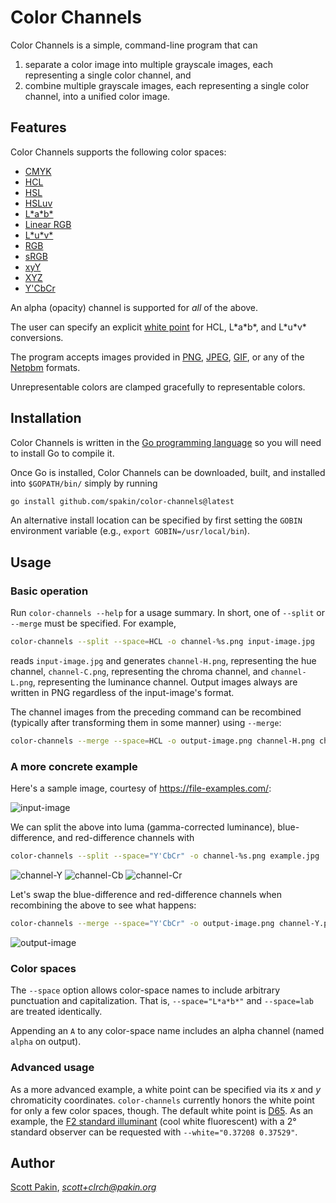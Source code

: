 Color Channels
==============

Color Channels is a simple, command-line program that can

1. separate a color image into multiple grayscale images, each representing a single color channel, and
2. combine multiple grayscale images, each representing a single color channel, into a unified color image.

Features
--------

Color Channels supports the following color spaces:

* [CMYK](https://en.wikipedia.org/wiki/CMYK_color_model)
* [HCL](https://en.wikipedia.org/wiki/HCL_color_space)
* [HSL](https://en.wikipedia.org/wiki/HSL_and_HSV)
* [HSLuv](https://en.wikipedia.org/wiki/HSLuv)
* [L\*a\*b\*](https://en.wikipedia.org/wiki/CIELAB_color_space)
* [Linear RGB](https://www.sjbrown.co.uk/posts/gamma-correct-rendering/)
* [L\*u\*v\*](https://en.wikipedia.org/wiki/CIELUV)
* [RGB](https://en.wikipedia.org/wiki/RGB_color_spaces)
* [sRGB](https://en.wikipedia.org/wiki/SRGB)
* [xyY](https://en.wikipedia.org/wiki/CIE_1931_color_space)
* [XYZ](https://en.wikipedia.org/wiki/CIE_1931_color_space)
* [Y'CbCr](https://en.wikipedia.org/wiki/YCbCr)

An alpha (opacity) channel is supported for *all* of the above.

The user can specify an explicit [white point](https://en.wikipedia.org/wiki/White_point) for HCL, L\*a\*b\*, and L\*u\*v\* conversions.

The program accepts images provided in [PNG](https://en.wikipedia.org/wiki/Portable_Network_Graphics), [JPEG](https://en.wikipedia.org/wiki/JPEG), [GIF](https://en.wikipedia.org/wiki/GIF), or any of the [Netpbm](https://en.wikipedia.org/wiki/Netpbm) formats.

Unrepresentable colors are clamped gracefully to representable colors.

Installation
------------

Color Channels is written in the [Go programming language](https://golang.org/) so you will need to install Go to compile it.

Once Go is installed, Color Channels can be downloaded, built, and installed into `$GOPATH/bin/` simply by running
```bash
go install github.com/spakin/color-channels@latest
```
An alternative install location can be specified by first setting the `GOBIN` environment variable (e.g., `export GOBIN=/usr/local/bin`).

Usage
-----

### Basic operation

Run `color-channels --help` for a usage summary.  In short, one of `--split` or `--merge` must be specified.  For example,
```bash
color-channels --split --space=HCL -o channel-%s.png input-image.jpg
```
reads `input-image.jpg` and generates `channel-H.png`, representing the hue channel, `channel-C.png`, representing the chroma channel, and `channel-L.png`, representing the luminance channel.  Output images always are written in PNG regardless of the input-image's format.

The channel images from the preceding command can be recombined (typically after transforming them in some manner) using `--merge`:
```bash
color-channels --merge --space=HCL -o output-image.png channel-H.png channel-C.png channel-L.png
```

### A more concrete example

Here's a sample image, courtesy of https://file-examples.com/:

![input-image](https://user-images.githubusercontent.com/650041/165878104-330de79f-48a0-42ad-959d-27e257a92f30.jpg)

We can split the above into luma (gamma-corrected luminance), blue-difference, and red-difference channels with
```bash
color-channels --split --space="Y'CbCr" -o channel-%s.png example.jpg
```
![channel-Y](https://user-images.githubusercontent.com/650041/165878503-27f4afa6-e03c-4fe2-bfd0-b89feeeec299.jpg)
![channel-Cb](https://user-images.githubusercontent.com/650041/165878469-91cfcd46-f8ab-46bf-976e-877c1f9bd024.jpg)
![channel-Cr](https://user-images.githubusercontent.com/650041/165878470-1e8a8ba8-af2d-4579-8e99-e3d717e11033.jpg)

Let's swap the blue-difference and red-difference channels when recombining the above to see what happens:
```bash
color-channels --merge --space="Y'CbCr" -o output-image.png channel-Y.png channel-Cr.png channel-Cb.png 
```
![output-image](https://user-images.githubusercontent.com/650041/165878472-f69c9f3d-d410-4399-9050-70ac9416a149.jpg)

### Color spaces

The `--space` option allows color-space names to include arbitrary punctuation and capitalization.  That is, `--space="L*a*b*"` and `--space=lab` are treated identically.

Appending an `A` to any color-space name includes an alpha channel (named `alpha` on output).

### Advanced usage

As a more advanced example, a white point can be specified via its *x* and *y* chromaticity coordinates.  `color-channels` currently honors the white point for only a few color spaces, though.  The default white point is [D65](https://en.wikipedia.org/wiki/Illuminant_D65).  As an example, the [F2 standard illuminant](https://en.wikipedia.org/wiki/Standard_illuminant) (cool white fluorescent) with a 2° standard observer can be requested with `--white="0.37208 0.37529"`.

Author
------

[Scott Pakin](http://www.pakin.org/~scott/), *scott+clrch@pakin.org*
